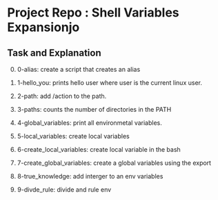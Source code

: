 # Project Repo : Shell Variables Expansionjo

## Task and Explanation

0. 0-alias: create a script that creates an alias

1. 1-hello_you: prints hello user where user is the current linux user.

3. 2-path: add /action to the path.

4. 3-paths: counts the number of directories in the PATH

5. 4-global_variables: print all environmetal variables.

6. 5-local_variables: create local variables

7. 6-create_local_variables: create local variable in the bash

8. 7-create_global_variables: create a global variables using the export

9. 8-true_knowledge: add interger to an env variables

10. 9-divde_rule: divide and rule env
